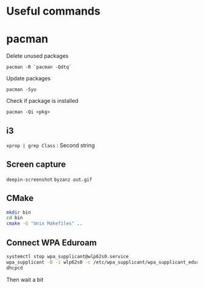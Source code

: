 # Useful commands

# pacman

Delete unused packages
```
pacman -R `pacman -Qdtq`
```

Update packages
```
pacman -Syu
```

Check if package is installed
```
pacman -Qi <pkg>
```

## i3
`xprop | grep Class` : Second string

## Screen capture

```deepin-screenshot```
```byzanz out.gif```

## CMake
```bash
mkdir bin
cd bin
cmake -G "Unix Makefiles" ..
```

## Connect WPA Eduroam

```bash
systemctl stop wpa_supplicant@wlp62s0.service
wpa_supplicant -B -i wlp62s0 -c /etc/wpa_supplicant/wpa_supplicant_eduroam.conf
dhcpcd
```
Then wait a bit
